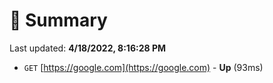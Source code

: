 # 📖 Summary
Last updated: **4/18/2022, 8:16:28 PM**

- `GET` [https://google.com](https://google.com) - **Up** (93ms)
